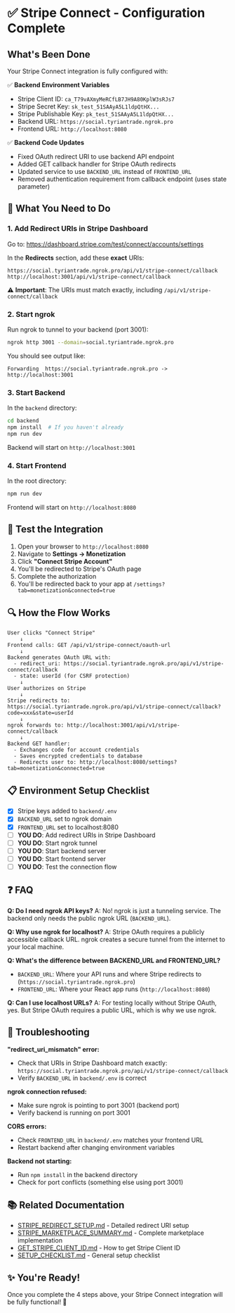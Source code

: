 # ✅ Stripe Connect - Configuration Complete

## What's Been Done

Your Stripe Connect integration is fully configured with:

✅ **Backend Environment Variables**
- Stripe Client ID: `ca_T79vAXmyMeRCfLB7JH9A80KplW3sRJs7`
- Stripe Secret Key: `sk_test_51SAAyA5L1ldpQtHX...`
- Stripe Publishable Key: `pk_test_51SAAyA5L1ldpQtHX...`
- Backend URL: `https://social.tyriantrade.ngrok.pro`
- Frontend URL: `http://localhost:8080`

✅ **Backend Code Updates**
- Fixed OAuth redirect URI to use backend API endpoint
- Added GET callback handler for Stripe OAuth redirects
- Updated service to use `BACKEND_URL` instead of `FRONTEND_URL`
- Removed authentication requirement from callback endpoint (uses state parameter)

## 🎯 What You Need to Do

### 1. Add Redirect URIs in Stripe Dashboard

Go to: https://dashboard.stripe.com/test/connect/accounts/settings

In the **Redirects** section, add these **exact** URIs:

```
https://social.tyriantrade.ngrok.pro/api/v1/stripe-connect/callback
http://localhost:3001/api/v1/stripe-connect/callback
```

⚠️ **Important**: The URIs must match exactly, including `/api/v1/stripe-connect/callback`

### 2. Start ngrok

Run ngrok to tunnel to your backend (port 3001):

```bash
ngrok http 3001 --domain=social.tyriantrade.ngrok.pro
```

You should see output like:
```
Forwarding  https://social.tyriantrade.ngrok.pro -> http://localhost:3001
```

### 3. Start Backend

In the `backend` directory:

```bash
cd backend
npm install  # If you haven't already
npm run dev
```

Backend will start on `http://localhost:3001`

### 4. Start Frontend

In the root directory:

```bash
npm run dev
```

Frontend will start on `http://localhost:8080`

## 🧪 Test the Integration

1. Open your browser to `http://localhost:8080`
2. Navigate to **Settings → Monetization**
3. Click **"Connect Stripe Account"**
4. You'll be redirected to Stripe's OAuth page
5. Complete the authorization
6. You'll be redirected back to your app at `/settings?tab=monetization&connected=true`

## 🔍 How the Flow Works

```
User clicks "Connect Stripe"
    ↓
Frontend calls: GET /api/v1/stripe-connect/oauth-url
    ↓
Backend generates OAuth URL with:
  - redirect_uri: https://social.tyriantrade.ngrok.pro/api/v1/stripe-connect/callback
  - state: userId (for CSRF protection)
    ↓
User authorizes on Stripe
    ↓
Stripe redirects to: https://social.tyriantrade.ngrok.pro/api/v1/stripe-connect/callback?code=xxx&state=userId
    ↓
ngrok forwards to: http://localhost:3001/api/v1/stripe-connect/callback
    ↓
Backend GET handler:
  - Exchanges code for account credentials
  - Saves encrypted credentials to database
  - Redirects user to: http://localhost:8080/settings?tab=monetization&connected=true
```

## 📋 Environment Setup Checklist

- [x] Stripe keys added to `backend/.env`
- [x] `BACKEND_URL` set to ngrok domain
- [x] `FRONTEND_URL` set to localhost:8080
- [ ] **YOU DO**: Add redirect URIs in Stripe Dashboard
- [ ] **YOU DO**: Start ngrok tunnel
- [ ] **YOU DO**: Start backend server
- [ ] **YOU DO**: Start frontend server
- [ ] **YOU DO**: Test the connection flow

## ❓ FAQ

**Q: Do I need ngrok API keys?**
A: No! ngrok is just a tunneling service. The backend only needs the public ngrok URL (`BACKEND_URL`).

**Q: Why use ngrok for localhost?**
A: Stripe OAuth requires a publicly accessible callback URL. ngrok creates a secure tunnel from the internet to your local machine.

**Q: What's the difference between BACKEND_URL and FRONTEND_URL?**
- `BACKEND_URL`: Where your API runs and where Stripe redirects to (`https://social.tyriantrade.ngrok.pro`)
- `FRONTEND_URL`: Where your React app runs (`http://localhost:8080`)

**Q: Can I use localhost URLs?**
A: For testing locally without Stripe OAuth, yes. But Stripe OAuth requires a public URL, which is why we use ngrok.

## 🚨 Troubleshooting

**"redirect_uri_mismatch" error:**
- Check that URIs in Stripe Dashboard match exactly: `https://social.tyriantrade.ngrok.pro/api/v1/stripe-connect/callback`
- Verify `BACKEND_URL` in `backend/.env` is correct

**ngrok connection refused:**
- Make sure ngrok is pointing to port 3001 (backend port)
- Verify backend is running on port 3001

**CORS errors:**
- Check `FRONTEND_URL` in `backend/.env` matches your frontend URL
- Restart backend after changing environment variables

**Backend not starting:**
- Run `npm install` in the backend directory
- Check for port conflicts (something else using port 3001)

## 📚 Related Documentation

- [STRIPE_REDIRECT_SETUP.md](./STRIPE_REDIRECT_SETUP.md) - Detailed redirect URI setup
- [STRIPE_MARKETPLACE_SUMMARY.md](./STRIPE_MARKETPLACE_SUMMARY.md) - Complete marketplace implementation
- [GET_STRIPE_CLIENT_ID.md](./GET_STRIPE_CLIENT_ID.md) - How to get Stripe Client ID
- [SETUP_CHECKLIST.md](./SETUP_CHECKLIST.md) - General setup checklist

## ✨ You're Ready!

Once you complete the 4 steps above, your Stripe Connect integration will be fully functional! 🎉
